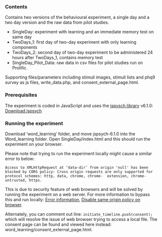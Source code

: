 ### Contents
Contains two versions of the behavioural experiment, a single day and a two day version and the raw data from pilot studies.
* SingleDay: experiment with learning and an immediate memory test on same day 
* TwoDays_1: first day of two-day experiment with only learning components
* TwoDays_2: second day of two-day experiment to be administered 24 hours after TwoDays_1, contains memory test
* SingleDay_Pilot_Data: raw data in csv files for pilot studies run on Prolific.

Supporting files/parameters including stimuli images, stimuli lists and phq9 survey as js files, write_data.php, and consent_external_page.html.

### Prerequisites
The experiment is coded in JavaScript and uses the [jspysch library](https://www.jspsych.org/) v6.1.0:
[Download jspsych](https://github.com/jspsych/jsPsych/releases)

### Running the experiment
Download ‘word_learning’ folder, and move jspsych-6.1.0 into the Word_learning folder. 
Open SingleDay/index.html and this should run the experiment on your browser. 

Please note that trying to run the experiment locally might cause a similar error to below:

`Access to XMLHttpRequest at ‘data-dir’ from origin 'null' has been blocked by CORS policy: Cross origin requests are only supported for protocol schemes: http, data, chrome, chrome-	extension, chrome-untrusted, https.`

This is due to security feature of web browsers and will be solved by running the experiment on a web server. For more information to bypass this and run locally: 
[Error information](https://github.com/jspsych/jsPsych/discussions/606), 
[Disable same origin policy on browser](https://stackoverflow.com/questions/3102819/disable-same-origin-policy-in-chrome).

Alternately, you can comment out line: `initiate_timeline.push(consent);` which will resolve the issue of web browser trying to access a local file.  The consent page can be found and viewed here instead: word_learning/consent_external_page.html.

